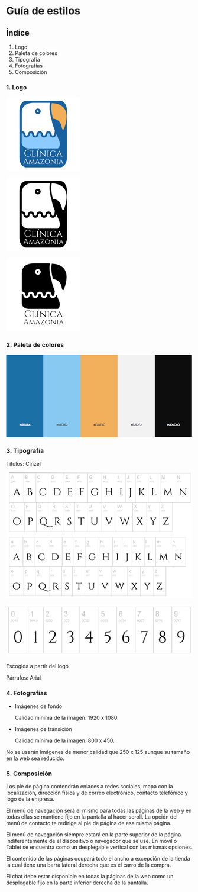 # Guía de estilos



## Índice 

1. Logo 
2. Paleta de colores
3. Tipografía 
4. Fotografías
5. Composición







### 1. Logo

![Logo.png](.\Imagenes\Logo.png.png)

![LogoBlanco.png](.\Imagenes\LogoBlanco.png.png)

![LogoNegro.png](.\Imagenes\LogoNegro.png.png)

### 2. Paleta de colores

![1571747376847](\Imagenes\paletaColores.png)

### 3. Tipografía

Títulos: Cinzel

![1571747589222](\Imagenes\Tipografia.png)

![1571747618671](\Imagenes\TipografiaNums.png)



Escogida a partir del logo

Párrafos: Arial

### 4. Fotografías

- Imágenes de fondo

  Calidad mínima de la imagen: 1920 x 1080. 
  
- Imágenes de transición

  Calidad mínima de la imagen: 800 x 450. 

No se usarán imágenes de menor calidad que 250 x 125 aunque su tamaño en la web sea reducido.

### 5. Composición

Los pie de página contendrán enlaces a redes sociales, mapa con la localización, dirección física y de correo electrónico, contacto telefónico y logo de la empresa.

El menú de navegación será el mismo para todas las páginas de la web y en todas ellas se mantiene fijo en la pantalla al hacer scroll. La opción del menú de contacto te redirige al pie de página de esa misma página.

El menú de navegación siempre estará en la parte superior de la página indiferentemente de el dispositivo o navegador que se use. En móvil o Tablet se encuentra como un desplegable vertical con las mismas opciones.

El contenido de las páginas ocupará todo el ancho a excepción de la tienda la cual tiene una barra lateral derecha que es el carro de la compra.

El chat debe estar disponible en todas la páginas de la web como un desplegable fijo en la parte inferior derecha de la pantalla.

